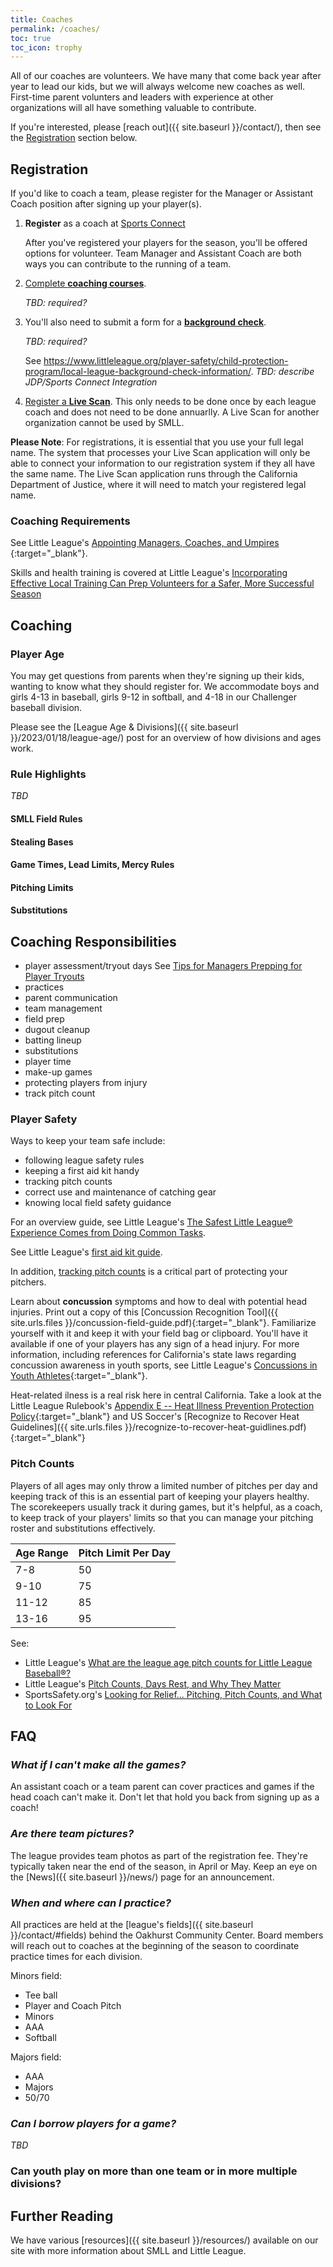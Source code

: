 ```yaml
---
title: Coaches
permalink: /coaches/
toc: true
toc_icon: trophy
---
```


All of our coaches are volunteers. We have many that come back year
after year to lead our kids, but we will always welcome new coaches
as well. First-time parent volunters and leaders with experience at
other organizations will all have something valuable to contribute.

If you're interested, please [reach out]({{ site.baseurl }}/contact/), then see the
[Registration](#registration) section below.


## Registration

If you'd like to coach a team, please register for the Manager or Assistant Coach
position after signing up your player(s).

1. **Register** as a coach at [Sports Connect](https://login.stacksports.com/login?client_id=612b0399b1854a002e427f78&redirect_uri=https://core-api.bluesombrero.com/login/redirect/portal/7479&app_name=Sierra+Mountain+Little+League&portalid=7479&instancekey=sports)

    After you've registered your players for the season, you'll be offered
	options for volunteer. Team Manager and Assistant Coach are both ways
	you can contribute to the running of a team.

2. [Complete **coaching courses**](#coaching-requirements). 

   _TBD: required?_

3. You'll also need to submit a form for a [**background check**](#background-checks).

   _TBD: required?_

   See https://www.littleleague.org/player-safety/child-protection-program/local-league-background-check-information/.
   _TBD: describe JDP/Sports Connect Integration_

4. [Register a **Live Scan**](#live-scan). This only needs to be done once by each league
   coach and does not need to be done annuarlly. A Live Scan for another organization
   cannot be used by SMLL.

**Please Note**:
For registrations, it is essential that you use your full legal name. The system that
processes your Live Scan application will only be able to connect your information
to our registration system if they all have the same name. The Live Scan application
runs through the California Department of Justice, where it will need to match your
registered legal name.

### Coaching Requirements

See Little League's [Appointing Managers, Coaches, and Umpires
](https://www.littleleague.org/university/articles/appointing-managers-coaches-and-umpires/){:target="_blank"}.

Skills and health training is covered at Little League's [Incorporating
Effective Local Training Can Prep Volunteers for a Safer, More Successful
Season](https://www.littleleague.org/university/articles/incorporating-effective-local-training-can-prep-volunteers-for-a-safer-more-successful-season/)


## Coaching

### Player Age

You may get questions from parents when they're signing up their kids, wanting to know
what they should register for. We accommodate boys and girls 4-13 in baseball,
girls 9-12 in softball, and 4-18 in our Challenger baseball division.

Please see the [League Age &amp; Divisions]({{ site.baseurl }}/2023/01/18/league-age/)
post for an overview of how divisions and ages work.


### Rule Highlights

_TBD_

#### SMLL Field Rules

#### Stealing Bases

#### Game Times, Lead Limits, Mercy Rules

#### Pitching Limits

#### Substitutions


## Coaching Responsibilities

- player assessment/tryout days
  See [Tips for Managers Prepping for Player Tryouts](https://www.littleleague.org/university/articles/tips-for-managers-prepping-for-player-tryouts/)
- practices
- parent communication
- team management
- field prep
- dugout cleanup
- batting lineup
- substitutions
- player time
- make-up games
- protecting players from injury
- track pitch count

### Player Safety

Ways to keep your team safe include:
* following league safety rules
* keeping a first aid kit handy
* tracking pitch counts
* correct use and maintenance of catching gear
* knowing local field safety guidance

For an overview guide, see Little League's [The Safest Little League® Experience Comes
from Doing Common Tasks](https://www.littleleague.org/university/articles/the-safest-little-league-experience-comes-from-doing-common-tasks/).

See Little League's [first aid kit
guide](https://www.littleleague.org/university/articles/first-aid-kits-an-items-list/).

In addition, [tracking pitch counts](#pitch-counts) is a critical part of protecting your
pitchers.

Learn about **concussion** symptoms and how to deal with potential head injuries.
Print out a copy of this [Concussion Recognition
Tool]({{ site.urls.files }}/concussion-field-guide.pdf){:target="_blank"}.
Familiarize yourself with it and keep it with your field bag or clipboard.
You'll have it available if one of your players has any sign of a head injury.
For more information, including references for California's state laws regarding
concussion awareness in youth sports, see Little League's [Concussions in Youth
Athletes](https://www.littleleague.org/player-safety/concussions-youth-athletes/){:target="_blank"}.

Heat-related ilness is a real risk here in central California. Take a look at the
Little League Rulebook's [Appendix E -- Heat Illness Prevention Protection
Policy](https://www.littleleague.org/playing-rules/appendices/appendix-e/){:target="_blank"}
and US Soccer's [Recognize to Recover Heat
Guidelines]({{ site.urls.files }}/recognize-to-recover-heat-guidlines.pdf){:target="_blank"}

### Pitch Counts

Players of all ages may only throw a limited number of pitches per day and keeping track
of this is an essential part of keeping your players healthy. The scorekeepers usually
track it during games, but it's helpful, as a coach, to keep track of your players' limits
so that you can manage your pitching roster and substitutions effectively.

| Age Range | Pitch Limit Per Day |
|-----------|---------------------|
| 7-8 	    | 50                  |
| 9-10 	    | 75                  |
| 11-12     | 85                  |
| 13-16     | 95                  |

See:
* Little League's [What are the league age pitch counts for Little League
  Baseball®?](https://www.littleleague.org/help-center/little-league-baseball-pitch-counts/)
* Little League's [Pitch Counts, Days Rest, and Why They
  Matter](https://www.littleleague.org/news/pitch-counts-days-rest-and-why-they-matter/)
* SportsSafety.org's [Looking for Relief... Pitching, Pitch Counts, and What to Look
  For](https://sportssafety.org/articles/#1487006133811-63fc5540-61be)


## FAQ

### _What if I can't make all the games?_

An assistant coach or a team parent can cover practices and games
if the head coach can't make it. Don't let that hold you back from
signing up as a coach!

### _Are there team pictures?_

The league provides team photos as part of the registration fee.
They're typically taken near the end of the season, in April or May.
Keep an eye on the [News]({{ site.baseurl }}/news/) page for an announcement.

### _When and where can I practice?_

All practices are held at the [league's fields]({{ site.baseurl }}/contact/#fields)
behind the Oakhurst Community Center. Board members will reach out to coaches
at the beginning of the season to coordinate practice times for each division.

Minors field:
* Tee ball
* Player and Coach Pitch
* Minors
* AAA
* Softball

Majors field:
* AAA
* Majors
* 50/70

### _Can I borrow players for a game?_

_TBD_

### Can youth play on more than one team or in more multiple divisions?


## Further Reading

We have various [resources]({{ site.baseurl }}/resources/) available on our site
with more information about SMLL and Little League.
